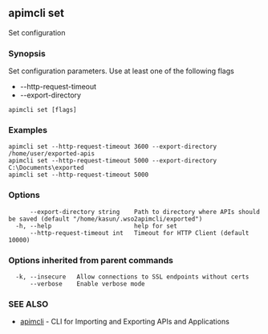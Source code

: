 ## apimcli set

Set configuration

### Synopsis


Set configuration parameters. Use at least one of the following flags
* --http-request-timeout <time-in-milli-seconds>
* --export-directory <path-to-directory-where-apis-should-be-saved>

```
apimcli set [flags]
```

### Examples

```
apimcli set --http-request-timeout 3600 --export-directory /home/user/exported-apis
apimcli set --http-request-timeout 5000 --export-directory C:\Documents\exported
apimcli set --http-request-timeout 5000
```

### Options

```
      --export-directory string    Path to directory where APIs should be saved (default "/home/kasun/.wso2apimcli/exported")
  -h, --help                       help for set
      --http-request-timeout int   Timeout for HTTP Client (default 10000)
```

### Options inherited from parent commands

```
  -k, --insecure   Allow connections to SSL endpoints without certs
      --verbose    Enable verbose mode
```

### SEE ALSO
* [apimcli](apimcli.md)	 - CLI for Importing and Exporting APIs and Applications

